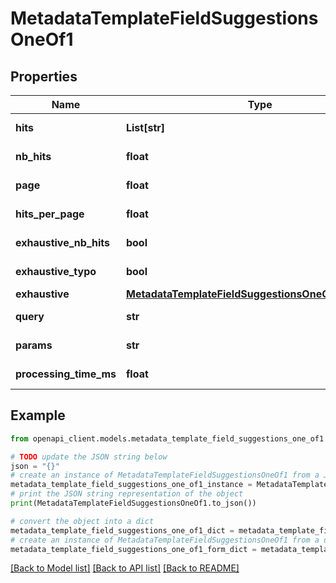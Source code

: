 # MetadataTemplateFieldSuggestionsOneOf1


## Properties

Name | Type | Description | Notes
------------ | ------------- | ------------- | -------------
**hits** | **List[str]** |  | [optional] [readonly] 
**nb_hits** | **float** |  | [optional] [readonly] 
**page** | **float** |  | [optional] [readonly] 
**hits_per_page** | **float** |  | [optional] [readonly] 
**exhaustive_nb_hits** | **bool** |  | [optional] [readonly] 
**exhaustive_typo** | **bool** |  | [optional] [readonly] 
**exhaustive** | [**MetadataTemplateFieldSuggestionsOneOf1Exhaustive**](MetadataTemplateFieldSuggestionsOneOf1Exhaustive.md) |  | [optional] 
**query** | **str** |  | [optional] [readonly] 
**params** | **str** |  | [optional] [readonly] 
**processing_time_ms** | **float** |  | [optional] [readonly] 

## Example

```python
from openapi_client.models.metadata_template_field_suggestions_one_of1 import MetadataTemplateFieldSuggestionsOneOf1

# TODO update the JSON string below
json = "{}"
# create an instance of MetadataTemplateFieldSuggestionsOneOf1 from a JSON string
metadata_template_field_suggestions_one_of1_instance = MetadataTemplateFieldSuggestionsOneOf1.from_json(json)
# print the JSON string representation of the object
print(MetadataTemplateFieldSuggestionsOneOf1.to_json())

# convert the object into a dict
metadata_template_field_suggestions_one_of1_dict = metadata_template_field_suggestions_one_of1_instance.to_dict()
# create an instance of MetadataTemplateFieldSuggestionsOneOf1 from a dict
metadata_template_field_suggestions_one_of1_form_dict = metadata_template_field_suggestions_one_of1.from_dict(metadata_template_field_suggestions_one_of1_dict)
```
[[Back to Model list]](../README.md#documentation-for-models) [[Back to API list]](../README.md#documentation-for-api-endpoints) [[Back to README]](../README.md)


